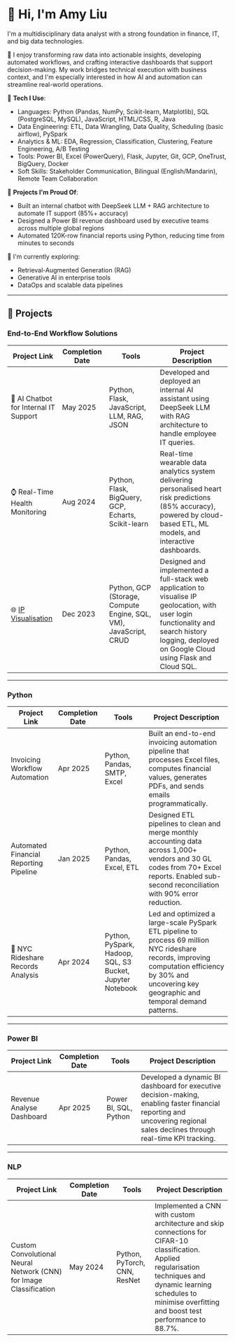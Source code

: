 # 👋 Hi, I'm Amy Liu

I'm a multidisciplinary data analyst with a strong foundation in finance, IT, and big data technologies.

🧠 I enjoy transforming raw data into actionable insights, developing automated workflows, and crafting interactive dashboards that support decision-making. My work bridges technical execution with business context, and I'm especially interested in how AI and automation can streamline real-world operations.

🔧 **Tech I Use**:  
- Languages: Python (Pandas, NumPy, Scikit-learn, Matplotlib), SQL (PostgreSQL, MySQL), JavaScript, HTML/CSS, R, Java
- Data Engineering: ETL, Data Wrangling, Data Quality, Scheduling (basic airflow), PySpark
- Analytics & ML: EDA, Regression, Classification, Clustering, Feature Engineering, A/B Testing
- Tools: Power BI, Excel (PowerQuery), Flask, Jupyter, Git, GCP, OneTrust, BigQuery, Docker
- Soft Skills: Stakeholder Communication, Bilingual (English/Mandarin), Remote Team Collaboration


🚀 **Projects I'm Proud Of**:  
- Built an internal chatbot with DeepSeek LLM + RAG architecture to automate IT support (85%+ accuracy)  
- Designed a Power BI revenue dashboard used by executive teams across multiple global regions  
- Automated 120K-row financial reports using Python, reducing time from minutes to seconds

🌱 I'm currently exploring:  
- Retrieval-Augmented Generation (RAG)  
- Generative AI in enterprise tools  
- DataOps and scalable data pipelines

---
## 🚀 Projects

### End-to-End Workflow Solutions
| Project Link | Completion Date | Tools | Project Description |
|--------------|-----------------|-------|----------------------|
|💭 AI Chatbot for Internal IT Support|May 2025|Python, Flask, JavaScript, LLM, RAG, JSON|Developed and deployed an internal AI assistant using DeepSeek LLM with RAG architecture to handle employee IT queries.|
|⌚ Real-Time Health Monitoring|Aug 2024|Python, Flask, BigQuery, GCP, Echarts, Scikit-learn|Real-time wearable data analytics system delivering personalised heart risk predictions (85% accuracy), powered by cloud-based ETL, ML models, and interactive dashboards.|
| 🌐 [IP Visualisation](https://github.com/amy0825/Map_mini_project) | Dec 2023 | Python, GCP (Storage, Compute Engine, SQL, VM), JavaScript, CRUD | Designed and implemented a full-stack web application to visualise IP geolocation, with user login functionality and search history logging, deployed on Google Cloud using Flask and Cloud SQL. |
---

### Python
| Project Link | Completion Date | Tools | Project Description |
|--------------|-----------------|-------|----------------------|
|Invoicing Workflow Automation|Apr 2025|Python, Pandas, SMTP, Excel|Built an end-to-end invoicing automation pipeline that processes Excel files, computes financial values, generates PDFs, and sends emails programmatically.|
|Automated Financial Reporting Pipeline|Jan 2025|Python, Pandas, Excel, ETL|Designed ETL pipelines to clean and merge monthly accounting data across 1,000+ vendors and 30 GL codes from 70+ Excel reports. Enabled sub-second reconciliation with 90% error reduction.|
| 🚗 NYC Rideshare Records Analysis | Apr 2024 | Python, PySpark, Hadoop, SQL, S3 Bucket, Jupyter Notebook | Led and optimized a large-scale PySpark ETL pipeline to process 69 million NYC rideshare records, improving computation efficiency by 30% and uncovering key geographic and temporal demand patterns. |

---
### Power BI
| Project Link | Completion Date | Tools | Project Description |
|--------------|-----------------|-------|----------------------|
|Revenue Analyse Dashboard|Apr 2025|Power BI, SQL, Python|Developed a dynamic BI dashboard for executive decision-making, enabling faster financial reporting and uncovering regional sales declines through real-time KPI tracking.|

---
### NLP
| Project Link | Completion Date | Tools | Project Description |
|--------------|-----------------|-------|----------------------|
|Custom Convolutional Neural Network (CNN) for Image Classification|May 2024|Python, PyTorch, CNN, ResNet|Implemented a CNN with custom architecture and skip connections for CIFAR-10 classification. Applied regularisation techniques and dynamic learning schedules to minimise overfitting and boost test performance to 88.7%.|
